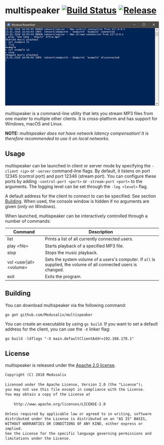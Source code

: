 # multispeaker [![Build Status](https://img.shields.io/travis/medusalix/multispeaker.svg)](https://travis-ci.org/medusalix/multispeaker) [![Release](https://img.shields.io/github/release/medusalix/multispeaker.svg)](https://github.com/medusalix/multispeaker/releases/latest)

![Screenshot](screenshot.png)

multispeaker is a command-line utility that lets you stream MP3 files from one master to multiple other clients.
It is cross-platform and has support for Windows, macOS and Linux.

**NOTE:** *multispeaker does not have network latency compensation!
It is therefore recommended to use it on local networks.*

## Usage

multispeaker can be launched in client or server mode by specifying the `-client <ip>` or `-server` command-line flags.
By default, it listens on port 12345 (control port) and port 12346 (stream port).
You can configure these ports by adding `-control-port <port>` or `-stream-port <port>` to the arguments.
The logging level can be set through the `-log <level>` flag.

A default address for the client to connect to can be specified. See section [Building](#building).
When used, the console window is hidden if no arguments are given (*only on Windows*).

When launched, multispeaker can be interactively controlled through a number of commands:

| Command                  | Description                                                                                                       |
|--------------------------|-------------------------------------------------------------------------------------------------------------------|
| list                     | Prints a list of all currently connected users.                                                                   |
| play \<file>              | Starts playback of a specified MP3 file.                                                                          |
| stop                     | Stops the music playback.                                                                                         |
| vol <user\|all> \<volume> | Sets the system volume of a users's computer. If `all` is supplied, the volume of all connected users is changed. |
| exit                     | Exits the program.                                                                                                |

## Building

You can download multispeaker via the following command:

```
go get github.com/Medusalix/multispeaker
```

You can create an executable by using `go build`.
If you want to set a default address for the client, you can use the `-X` linker flag:

```
go build -ldflags "-X main.defaultClientAddr=192.168.178.1"
```

## License

multispeaker is released under the [Apache 2.0 license](LICENSE).

```
Copyright (C) 2018 Medusalix

Licensed under the Apache License, Version 2.0 (the "License");
you may not use this file except in compliance with the License.
You may obtain a copy of the License at

    http://www.apache.org/licenses/LICENSE-2.0

Unless required by applicable law or agreed to in writing, software
distributed under the License is distributed on an "AS IS" BASIS,
WITHOUT WARRANTIES OR CONDITIONS OF ANY KIND, either express or implied.
See the License for the specific language governing permissions and
limitations under the License.
```